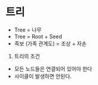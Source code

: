 # 트리

- Tree = 나무
- Tree = Root + Seed
- 족보 (가족 관계도) = 조상 + 자손

1. 트리의 조건

- 모든 노드들은 연결되어 있어야 한다
- 사이클이 발생하면 안된다.
